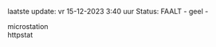 laatste update: 
vr 15-12-2023  3:40   uur 
Status: FAALT - geel - 
<div class="service Y">microstation</div><div class="service G">httpstat</div>